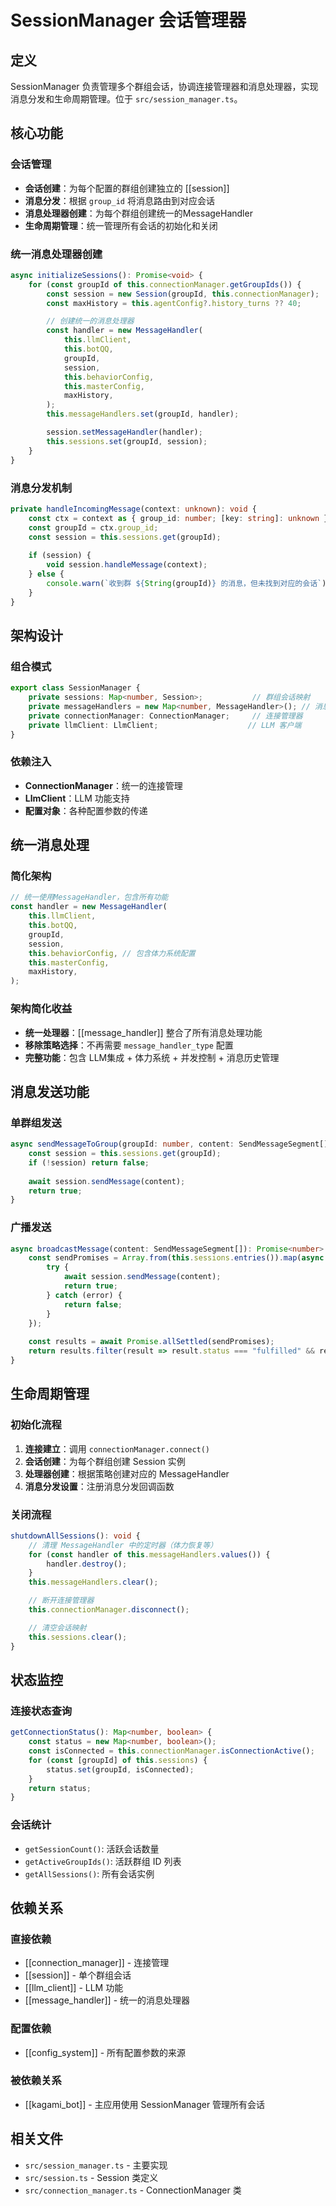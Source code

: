 # SessionManager 会话管理器

## 定义

SessionManager 负责管理多个群组会话，协调连接管理器和消息处理器，实现消息分发和生命周期管理。位于 `src/session_manager.ts`。

## 核心功能

### 会话管理
- **会话创建**：为每个配置的群组创建独立的 [[session]]
- **消息分发**：根据 `group_id` 将消息路由到对应会话
- **消息处理器创建**：为每个群组创建统一的MessageHandler
- **生命周期管理**：统一管理所有会话的初始化和关闭

### 统一消息处理器创建
```typescript
async initializeSessions(): Promise<void> {
    for (const groupId of this.connectionManager.getGroupIds()) {
        const session = new Session(groupId, this.connectionManager);
        const maxHistory = this.agentConfig?.history_turns ?? 40;

        // 创建统一的消息处理器
        const handler = new MessageHandler(
            this.llmClient,
            this.botQQ,
            groupId,
            session,
            this.behaviorConfig,
            this.masterConfig,
            maxHistory,
        );
        this.messageHandlers.set(groupId, handler);

        session.setMessageHandler(handler);
        this.sessions.set(groupId, session);
    }
}
```

### 消息分发机制
```typescript
private handleIncomingMessage(context: unknown): void {
    const ctx = context as { group_id: number; [key: string]: unknown };
    const groupId = ctx.group_id;
    const session = this.sessions.get(groupId);
    
    if (session) {
        void session.handleMessage(context);
    } else {
        console.warn(`收到群 ${String(groupId)} 的消息，但未找到对应的会话`);
    }
}
```

## 架构设计

### 组合模式
```typescript
export class SessionManager {
    private sessions: Map<number, Session>;           // 群组会话映射
    private messageHandlers = new Map<number, MessageHandler>(); // 消息处理器映射
    private connectionManager: ConnectionManager;     // 连接管理器
    private llmClient: LlmClient;                    // LLM 客户端
}
```

### 依赖注入
- **ConnectionManager**：统一的连接管理
- **LlmClient**：LLM 功能支持
- **配置对象**：各种配置参数的传递

## 统一消息处理

### 简化架构
```typescript
// 统一使用MessageHandler，包含所有功能
const handler = new MessageHandler(
    this.llmClient,
    this.botQQ,
    groupId,
    session,
    this.behaviorConfig, // 包含体力系统配置
    this.masterConfig,
    maxHistory,
);
```

### 架构简化收益
- **统一处理器**：[[message_handler]] 整合了所有消息处理功能
- **移除策略选择**：不再需要 `message_handler_type` 配置
- **完整功能**：包含 LLM集成 + 体力系统 + 并发控制 + 消息历史管理

## 消息发送功能

### 单群组发送
```typescript
async sendMessageToGroup(groupId: number, content: SendMessageSegment[]): Promise<boolean> {
    const session = this.sessions.get(groupId);
    if (!session) return false;
    
    await session.sendMessage(content);
    return true;
}
```

### 广播发送
```typescript
async broadcastMessage(content: SendMessageSegment[]): Promise<number> {
    const sendPromises = Array.from(this.sessions.entries()).map(async ([groupId, session]) => {
        try {
            await session.sendMessage(content);
            return true;
        } catch (error) {
            return false;
        }
    });
    
    const results = await Promise.allSettled(sendPromises);
    return results.filter(result => result.status === "fulfilled" && result.value).length;
}
```

## 生命周期管理

### 初始化流程
1. **连接建立**：调用 `connectionManager.connect()`
2. **会话创建**：为每个群组创建 Session 实例
3. **处理器创建**：根据策略创建对应的 MessageHandler
4. **消息分发设置**：注册消息分发回调函数

### 关闭流程
```typescript
shutdownAllSessions(): void {
    // 清理 MessageHandler 中的定时器（体力恢复等）
    for (const handler of this.messageHandlers.values()) {
        handler.destroy();
    }
    this.messageHandlers.clear();

    // 断开连接管理器
    this.connectionManager.disconnect();

    // 清空会话映射
    this.sessions.clear();
}
```

## 状态监控

### 连接状态查询
```typescript
getConnectionStatus(): Map<number, boolean> {
    const status = new Map<number, boolean>();
    const isConnected = this.connectionManager.isConnectionActive();
    for (const [groupId] of this.sessions) {
        status.set(groupId, isConnected);
    }
    return status;
}
```

### 会话统计
- `getSessionCount()`: 活跃会话数量
- `getActiveGroupIds()`: 活跃群组 ID 列表
- `getAllSessions()`: 所有会话实例

## 依赖关系

### 直接依赖
- [[connection_manager]] - 连接管理
- [[session]] - 单个群组会话
- [[llm_client]] - LLM 功能
- [[message_handler]] - 统一的消息处理器

### 配置依赖
- [[config_system]] - 所有配置参数的来源

### 被依赖关系
- [[kagami_bot]] - 主应用使用 SessionManager 管理所有会话

## 相关文件
- `src/session_manager.ts` - 主要实现
- `src/session.ts` - Session 类定义
- `src/connection_manager.ts` - ConnectionManager 类